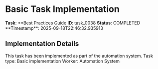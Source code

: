 # Basic Task Implementation

**Task**: **Best Practices Guide
**ID**: task_0038
**Status**: COMPLETED
**Timestamp\*\*: 2025-09-18T22:46:32.935913

## Implementation Details

This task has been implemented as part of the automation system.
Task type: Basic implementation
Worker: Automation System
